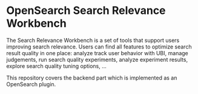# OpenSearch Search Relevance Workbench

The Search Relevance Workbench is a set of tools that support users improving search relevance. Users can find all features to optimize search result quality in one place: analyze track user behavior with UBI, manage judgements, run search quality experiments, analyze experiment results, explore search quality tuning options, …

This repository covers the backend part which is implemented as an OpenSearch plugin.
